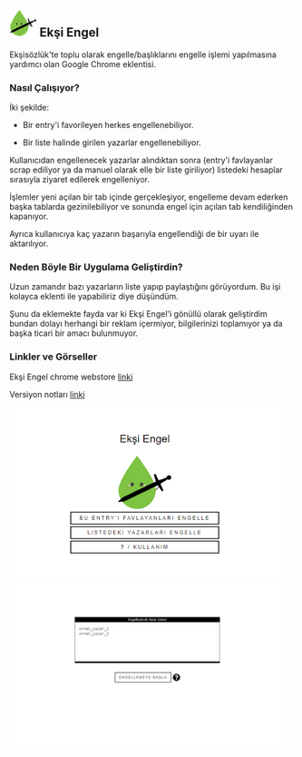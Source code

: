 <div float="left">
<h2><img src="icons/eksiengel48.png" width="48" height="48"> Ekşi Engel</h2>
</div>
Ekşisözlük'te toplu olarak engelle/başlıklarını engelle işlemi yapılmasına yardımcı olan Google Chrome eklentisi.

<h3>Nasıl Çalışıyor?</h3>
İki şekilde:

- Bir entry'i favorileyen herkes engellenebiliyor.

- Bir liste halinde girilen yazarlar engellenebiliyor.

Kullanıcıdan engellenecek yazarlar alındıktan sonra (entry'i favlayanlar scrap ediliyor ya da manuel olarak elle bir liste giriliyor) listedeki hesaplar sırasıyla ziyaret edilerek engelleniyor. 

İşlemler yeni açılan bir tab içinde gerçekleşiyor, engelleme devam ederken başka tablarda gezinilebiliyor ve sonunda engel için açılan tab kendiliğinden kapanıyor. 

Ayrıca kullanıcıya kaç yazarın başarıyla engellendiği de bir uyarı ile aktarılıyor.

<h3>Neden Böyle Bir Uygulama Geliştirdin?</h3>

Uzun zamandır bazı yazarların liste yapıp paylaştığını görüyordum. Bu işi kolayca eklenti ile yapabiliriz diye düşündüm.

Şunu da eklemekte fayda var ki Ekşi Engel'i gönüllü olarak geliştirdim bundan dolayı herhangi bir reklam içermiyor, bilgilerinizi toplamıyor ya da başka ticari bir amacı bulunmuyor.

<h3>Linkler ve Görseller</h3>

Ekşi Engel chrome webstore [linki](https://chrome.google.com/webstore/detail/ek%C5%9Fi-engel/cpfbfacaggnedffhdgdgmhkobijckkha)

Versiyon notları [linki](https://h-enes-simsek.github.io/EksiEngel/versionnotes.html)  

<div float="left">
<img src="publish/ss/popup.png" width="480" height="300">
<img src="publish/ss/settings.png" width="480" height="300">
</div>
